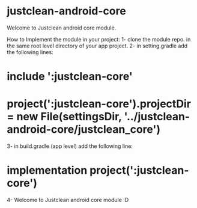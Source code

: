 # justclean-android-core

Welcome to Justclean android core module.

How to Implement the module in your project:
1- clone the module repo. in the same root level directory of your app project.
2- in setting.gradle add the following lines:
   # include ':justclean-core'
   # project(':justclean-core').projectDir = new File(settingsDir, '../justclean-android-core/justclean_core')
3- in build.gradle (app level) add the following line:
   # implementation project(':justclean-core')
4- Welcome to Justclean android core module :D
